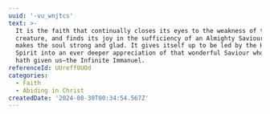 ```yaml
---
uuid: '-vu_wnjtcs'
text: >-
  It is the faith that continually closes its eyes to the weakness of the
  creature, and finds its joy in the sufficiency of an Almighty Saviour, that
  makes the soul strong and glad. It gives itself up to be led by the Holy
  Spirit into an ever deeper appreciation of that wonderful Saviour whom God
  hath given us—the Infinite Immanuel.
referenceId: UUreff0UOd
categories:
  - Faith
  - Abiding in Christ
createdDate: '2024-08-30T00:34:54.567Z'
---
```


